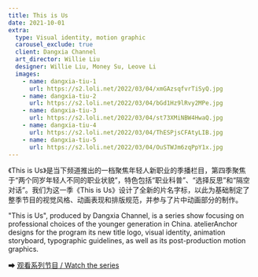 ```yaml
---
title: This is Us
date: 2021-10-01
extra:
  type: Visual identity, motion graphic
  carousel_exclude: true
  client: Dangxia Channel
  art_director: Willie Liu
  designer: Willie Liu, Money Su, Leove Li
  images:
    - name: dangxia-tiu-1
      url: https://s2.loli.net/2022/03/04/xmGAzsqfvrTiSyQ.jpg
    - name: dangxia-tiu-2
      url: https://s2.loli.net/2022/03/04/bGd1Hz9lRvy2MPe.jpg
    - name: dangxia-tiu-3
      url: https://s2.loli.net/2022/03/04/st73XMiNBW4HwaQ.jpg
    - name: dangxia-tiu-4
      url: https://s2.loli.net/2022/03/04/ThESPjsCFAtyLIB.jpg
    - name: dangxia-tiu-5
      url: https://s2.loli.net/2022/03/04/OuSTWJm6zqPpY1x.jpg
---
```


《This is Us》是当下频道推出的一档聚焦年轻人新职业的季播栏目，第四季聚焦于“两个同岁年轻人不同的职业状貌”，特色包括“职业科普”、“选择反思”和“隔空对话”。我们为这一季《This is Us》设计了全新的片名字标，以此为基础制定了整季节目的视觉风格、动画表现和排版规范，并参与了片中动画部分的制作。

"This is Us", produced by Dangxia Channel, is a series show focusing on professional choices of the younger generation in China. atelierAnchor designs for the program its new title logo, visual identity, animation storyboard, typographic guidelines, as well as its post-production motion graphics.

➡ [观看系列节目 / Watch the series](https://space.bilibili.com/32360194/channel/collectiondetail?sid=172)
